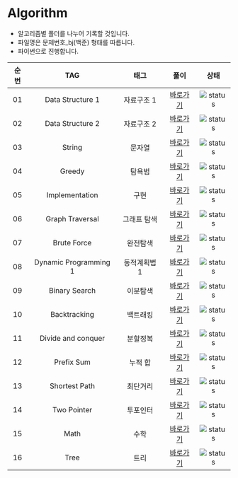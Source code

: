 Algorithm
=========

* 알고리즘별 폴더를 나누어 기록할 것입니다.
* 파일명은 문제번호_bj(백준) 형태를 따릅니다.
* 파이썬으로 진행합니다.   

| 순번 |          TAG          |     태그     |               풀이               |       상태       |
|:----:|:---------------------:|:------------:|:--------------------------------:|:----------------:|
|  01  |    Data Structure 1   |  자료구조 1  |         [바로가기](./DS1)        | ![status][DOING] |
|  02  |    Data Structure 2   |  자료구조 2  |         [바로가기](./DS2)        |  ![status][TODO] |
|  03  |         String        |    문자열    |       [바로가기](./String)       |  ![status][TODO] |
|  04  |         Greedy        |    탐욕법    |       [바로가기](./Greedy)       |  ![status][TODO] |
|  05  |     Implementation    |     구현     |   [바로가기](./Implementation)   |  ![status][TODO] |
|  06  |    Graph Traversal    |  그래프 탐색 |   [바로가기](./Graph_Traversal)  |  ![status][TODO] |
|  07  |      Brute Force      |   완전탐색   |     [바로가기](./Brute_Force)    |  ![status][TODO] |
|  08  | Dynamic Programming 1 | 동적계획법 1 |         [바로가기](./DP1)        |  ![status][TODO] |
|  09  |     Binary Search     |   이분탐색   |   [바로가기](./Bianary_search)   |  ![status][TODO] |
|  10  |      Backtracking     |   백트래킹   |    [바로가기](./Backtracking)    |  ![status][TODO] |
|  11  |   Divide and conquer  |   분할정복   | [바로가기](./Divide_and_conquer) |  ![status][TODO] |
|  12  |       Prefix Sum      |    누적 합   |     [바로가기](./Prefix_sum)     |  ![status][TODO] |
|  13  |     Shortest Path     |   최단거리   |    [바로가기](./Shortest_path)   |  ![status][TODO] |
|  14  |      Two Pointer      |   투포인터   |     [바로가기](./Two_pointer)    |  ![status][TODO] |
|  15  |          Math         |     수학     |        [바로가기](./Math)        |  ![status][TODO] |
|  16  |          Tree         |     트리     |        [바로가기](./Tree)        |  ![status][TODO] |

[TODO]: https://img.shields.io/badge/-TODO-lightgrey
[DOING]: https://img.shields.io/badge/-DOING-informational
[DONE]: https://img.shields.io/badge/-DONE-000000
